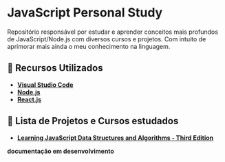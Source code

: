 # JavaScript Personal Study

Repositório responsável por estudar e aprender conceitos mais profundos de JavaScript/Node.js com diversos cursos e projetos. Com intuito de aprimorar mais ainda o meu conhecimento na linguagem.

## 🚀 Recursos Utilizados

- **[Visual Studio Code](https://code.visualstudio.com/?WT.mc_id=js_personal_study-github-gllemos)**
- **[Node.js](https://nodejs.org/en/)**
- **[React.js](https://pt-br.reactjs.org/)**

## 📕 Lista de Projetos e Cursos estudados

- **[Learning JavaScript Data Structures and Algorithms - Third Edition](learnjs-datastructure-algorithms/README.md)**

**documentação em desenvolvimento**
